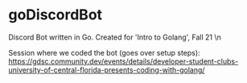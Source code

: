 # goDiscordBot
Discord Bot written in Go. Created for 'Intro to Golang', Fall 21
\n 

Session where we coded the bot (goes over setup steps): https://gdsc.community.dev/events/details/developer-student-clubs-university-of-central-florida-presents-coding-with-golang/
